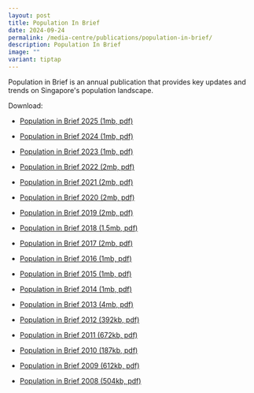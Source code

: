 ```yaml
---
layout: post
title: Population In Brief
date: 2024-09-24
permalink: /media-centre/publications/population-in-brief/
description: Population In Brief
image: ""
variant: tiptap
---
```

<p>Population in Brief is an annual publication that provides key updates
and trends on Singapore's population landscape.</p>
<p>Download:</p>
<ul>
<li>
<p><a href="/files/Population_in_Brief_2025.pdf" rel="noopener nofollow" target="_blank">Population in Brief 2025 (1mb, pdf)</a>
</p>
</li>
<li>
<p><a href="/files/media-centre/publications/Population_in_Brief_2024.pdf" rel="noopener nofollow" target="_blank">Population in Brief 2024 (1mb, pdf)</a>
</p>
</li>
<li>
<p><a href="/files/media-centre/publications/population-in-brief-2023.pdf" rel="noopener noreferrer nofollow" target="_blank">Population in Brief 2023 (1mb, pdf)</a>
</p>
</li>
<li>
<p><a href="/files/media-centre/publications/population-in-brief-2022.pdf" rel="noopener noreferrer nofollow" target="_blank">Population in Brief 2022 (2mb, pdf)</a>
</p>
</li>
<li>
<p><a href="/files/media-centre/publications/population-in-brief-2021.pdf" rel="noopener noreferrer nofollow" target="_blank">Population in Brief 2021 (2mb, pdf)</a>
</p>
</li>
<li>
<p><a href="/files/media-centre/publications/pib-2020-final.pdf" rel="noopener noreferrer nofollow" target="_blank">Population in Brief 2020 (2mb, pdf)</a>
</p>
</li>
<li>
<p><a href="/files/media-centre/publications/population-in-brief-2019.pdf" rel="noopener noreferrer nofollow" target="_blank">Population in Brief 2019 (2mb, pdf)</a>
</p>
</li>
<li>
<p><a href="/files/media-centre/publications/population_in_brief_2018.pdf" rel="noopener noreferrer nofollow" target="_blank">Population in Brief 2018 (1.5mb, pdf)</a>
</p>
</li>
<li>
<p><a href="/files/media-centre/publications/population-in-brief-2017.pdf" rel="noopener noreferrer nofollow" target="_blank">Population in Brief 2017 (2mb, pdf)</a>
</p>
</li>
<li>
<p><a href="/files/media-centre/publications/population-in-brief-2016.pdf" rel="noopener noreferrer nofollow" target="_blank">Population in Brief 2016 (1mb, pdf)</a>
</p>
</li>
<li>
<p><a href="/files/media-centre/publications/population-in-brief-2015.pdf" rel="noopener noreferrer nofollow" target="_blank">Population in Brief 2015 (1mb, pdf)</a>
</p>
</li>
<li>
<p><a href="/files/media-centre/publications/population-in-brief-2014.pdf" rel="noopener noreferrer nofollow" target="_blank">Population in Brief 2014 (1mb, pdf)</a>
</p>
</li>
<li>
<p><a href="/files/media-centre/publications/population-in-brief-2013.pdf" rel="noopener noreferrer nofollow" target="_blank">Population in Brief 2013 (4mb, pdf)</a>
</p>
</li>
<li>
<p><a href="/files/media-centre/publications/population-in-brief-2012.pdf" rel="noopener noreferrer nofollow" target="_blank">Population in Brief 2012 (392kb, pdf)</a>
</p>
</li>
<li>
<p><a href="/files/media-centre/publications/population-in-brief-2011.pdf" rel="noopener noreferrer nofollow" target="_blank">Population in Brief 2011 (672kb, pdf)</a>
</p>
</li>
<li>
<p><a href="/files/media-centre/publications/population-in-brief-2010.pdf" rel="noopener noreferrer nofollow" target="_blank">Population in Brief 2010 (187kb, pdf)</a>
</p>
</li>
<li>
<p><a href="/files/media-centre/publications/population-in-brief-2009.pdf" rel="noopener noreferrer nofollow" target="_blank">Population in Brief 2009 (612kb, pdf)</a>
</p>
</li>
<li>
<p><a href="/files/media-centre/publications/population-in-brief-2008.pdf" rel="noopener noreferrer nofollow" target="_blank">Population in Brief 2008 (504kb, pdf)</a>
</p>
</li>
</ul>
<p></p>